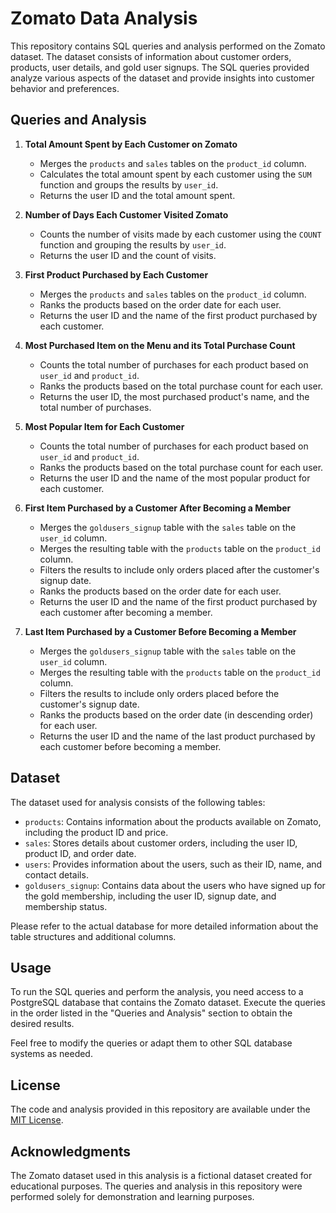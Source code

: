 # Zomato Data Analysis

This repository contains SQL queries and analysis performed on the Zomato dataset. The dataset consists of information about customer orders, products, user details, and gold user signups. The SQL queries provided analyze various aspects of the dataset and provide insights into customer behavior and preferences.

## Queries and Analysis

1. **Total Amount Spent by Each Customer on Zomato**
   - Merges the `products` and `sales` tables on the `product_id` column.
   - Calculates the total amount spent by each customer using the `SUM` function and groups the results by `user_id`.
   - Returns the user ID and the total amount spent.

2. **Number of Days Each Customer Visited Zomato**
   - Counts the number of visits made by each customer using the `COUNT` function and grouping the results by `user_id`.
   - Returns the user ID and the count of visits.

3. **First Product Purchased by Each Customer**
   - Merges the `products` and `sales` tables on the `product_id` column.
   - Ranks the products based on the order date for each user.
   - Returns the user ID and the name of the first product purchased by each customer.

4. **Most Purchased Item on the Menu and its Total Purchase Count**
   - Counts the total number of purchases for each product based on `user_id` and `product_id`.
   - Ranks the products based on the total purchase count for each user.
   - Returns the user ID, the most purchased product's name, and the total number of purchases.

5. **Most Popular Item for Each Customer**
   - Counts the total number of purchases for each product based on `user_id` and `product_id`.
   - Ranks the products based on the total purchase count for each user.
   - Returns the user ID and the name of the most popular product for each customer.

6. **First Item Purchased by a Customer After Becoming a Member**
   - Merges the `goldusers_signup` table with the `sales` table on the `user_id` column.
   - Merges the resulting table with the `products` table on the `product_id` column.
   - Filters the results to include only orders placed after the customer's signup date.
   - Ranks the products based on the order date for each user.
   - Returns the user ID and the name of the first product purchased by each customer after becoming a member.

7. **Last Item Purchased by a Customer Before Becoming a Member**
   - Merges the `goldusers_signup` table with the `sales` table on the `user_id` column.
   - Merges the resulting table with the `products` table on the `product_id` column.
   - Filters the results to include only orders placed before the customer's signup date.
   - Ranks the products based on the order date (in descending order) for each user.
   - Returns the user ID and the name of the last product purchased by each customer before becoming a member.

## Dataset
The dataset used for analysis consists of the following tables:

- `products`: Contains information about the products available on Zomato, including the product ID and price.
- `sales`: Stores details about customer orders, including the user ID, product ID, and order date.
- `users`: Provides information about the users, such as their ID, name, and contact details.
- `goldusers_signup`: Contains data about the users who have signed up for the gold membership, including the user ID, signup date, and membership status.

Please refer to the actual database for more detailed information about the table structures and additional columns.

## Usage
To run the SQL queries and perform the analysis, you need access to a PostgreSQL database that contains the Zomato dataset. Execute the queries in the order listed in the "Queries and Analysis" section to obtain the desired results.

Feel free to modify the queries or adapt them to other SQL database systems as needed.

## License
The code and analysis provided in this repository are available under the [MIT License](LICENSE).

## Acknowledgments
The Zomato dataset used in this analysis is a fictional dataset created for educational purposes. The queries and analysis in this repository were performed solely for demonstration and learning purposes.
